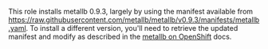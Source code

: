 This role installs metallb 0.9.3, largely by using the manifest available from
https://raw.githubusercontent.com/metallb/metallb/v0.9.3/manifests/metallb.yaml.
To install a different version, you'll need to retrieve the updated manifest and
modify as described in the [metallb on OpenShift][] docs.

[metallb on openshift]: https://metallb.universe.tf/installation/clouds/#metallb-on-openshift-ocp
